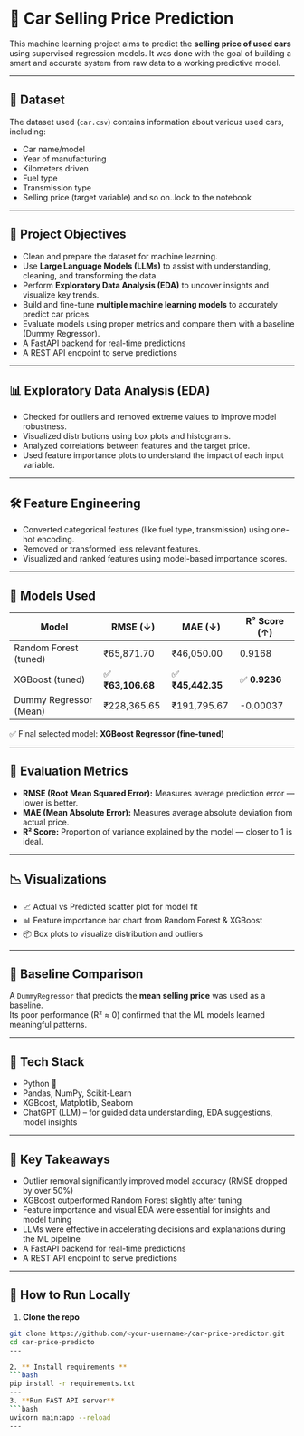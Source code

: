 # 🚗 Car Selling Price Prediction 

This machine learning project aims to predict the **selling price of used cars** using supervised regression models. It was done  with the goal of building a smart and accurate system from raw data to a working predictive model.

---

## 📁 Dataset

The dataset used (`car.csv`) contains information about various used cars, including:

- Car name/model
- Year of manufacturing
- Kilometers driven
- Fuel type
- Transmission type
- Selling price (target variable) and so on..look to the notebook

---

## 🧠 Project Objectives

- Clean and prepare the dataset for machine learning.
- Use **Large Language Models (LLMs)** to assist with understanding, cleaning, and transforming the data.
- Perform **Exploratory Data Analysis (EDA)** to uncover insights and visualize key trends.
- Build and fine-tune **multiple machine learning models** to accurately predict car prices.
- Evaluate models using proper metrics and compare them with a baseline (Dummy Regressor).
- A FastAPI backend for real-time predictions
- A REST API endpoint to serve predictions

---

## 📊 Exploratory Data Analysis (EDA)

- Checked for outliers and removed extreme values to improve model robustness.
- Visualized distributions using box plots and histograms.
- Analyzed correlations between features and the target price.
- Used feature importance plots to understand the impact of each input variable.

---

## 🛠️ Feature Engineering

- Converted categorical features (like fuel type, transmission) using one-hot encoding.
- Removed or transformed less relevant features.
- Visualized and ranked features using model-based importance scores.

---

## 🤖 Models Used

| Model                   | RMSE (↓)   | MAE (↓)    | R² Score (↑) |
|------------------------|------------|------------|--------------|
| Random Forest (tuned)  | ₹65,871.70 | ₹46,050.00 | 0.9168       |
| XGBoost (tuned)        | ✅ **₹63,106.68** | ✅ **₹45,442.35** | ✅ **0.9236**       |
| Dummy Regressor (Mean) | ₹228,365.65 | ₹191,795.67 | -0.00037     |

✅ Final selected model: **XGBoost Regressor (fine-tuned)**

---

## 🧪 Evaluation Metrics

- **RMSE (Root Mean Squared Error):** Measures average prediction error — lower is better.
- **MAE (Mean Absolute Error):** Measures average absolute deviation from actual price.
- **R² Score:** Proportion of variance explained by the model — closer to 1 is ideal.

---

## 📉 Visualizations

- 📈 Actual vs Predicted scatter plot for model fit
- 📊 Feature importance bar chart from Random Forest & XGBoost
- 📦 Box plots to visualize distribution and outliers

---

## 🧠 Baseline Comparison

A `DummyRegressor` that predicts the **mean selling price** was used as a baseline.  
Its poor performance (R² ≈ 0) confirmed that the ML models learned meaningful patterns.

---

## 🧰 Tech Stack

- Python 🐍
- Pandas, NumPy, Scikit-Learn
- XGBoost, Matplotlib, Seaborn
- ChatGPT (LLM) – for guided data understanding, EDA suggestions, model insights

---

## 📌 Key Takeaways

- Outlier removal significantly improved model accuracy (RMSE dropped by over 50%)
- XGBoost outperformed Random Forest slightly after tuning
- Feature importance and visual EDA were essential for insights and model tuning
- LLMs were effective in accelerating decisions and explanations during the ML pipeline
- A FastAPI backend for real-time predictions
- A REST API endpoint to serve predictions

---


## 🚀 How to Run Locally

1. **Clone the repo**
```bash
git clone https://github.com/<your-username>/car-price-predictor.git
cd car-price-predicto
---

2. ** Install requirements **
```bash
pip install -r requirements.txt
---
3. **Run FAST API server**
```bash
uvicorn main:app --reload
---
